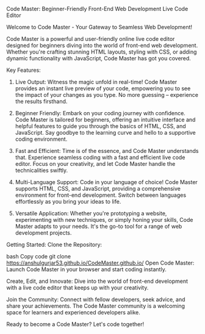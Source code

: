 Code Master: Beginner-Friendly Front-End Web Development Live Code Editor
                                              
Welcome to Code Master - Your Gateway to Seamless Web Development!

Code Master is a powerful and user-friendly online live code editor designed for beginners diving into the world of front-end web development. Whether you're crafting stunning HTML layouts, styling with CSS, or adding dynamic functionality with JavaScript, Code Master has got you covered.

Key Features:
1. Live Output:
Witness the magic unfold in real-time! Code Master provides an instant live preview of your code, empowering you to see the impact of your changes as you type. No more guessing – experience the results firsthand.

2. Beginner Friendly:
Embark on your coding journey with confidence. Code Master is tailored for beginners, offering an intuitive interface and helpful features to guide you through the basics of HTML, CSS, and JavaScript. Say goodbye to the learning curve and hello to a supportive coding environment.

3. Fast and Efficient:
Time is of the essence, and Code Master understands that. Experience seamless coding with a fast and efficient live code editor. Focus on your creativity, and let Code Master handle the technicalities swiftly.

4. Multi-Language Support:
Code in your language of choice! Code Master supports HTML, CSS, and JavaScript, providing a comprehensive environment for front-end development. Switch between languages effortlessly as you bring your ideas to life.

5. Versatile Application:
Whether you're prototyping a website, experimenting with new techniques, or simply honing your skills, Code Master adapts to your needs. It's the go-to tool for a range of web development projects.

Getting Started:
Clone the Repository:

bash
Copy code
git clone
https://anshulgurjar53.github.io/CodeMaster.github.io/
Open Code Master:
Launch Code Master in your browser and start coding instantly.

Create, Edit, and Innovate:
Dive into the world of front-end development with a live code editor that keeps up with your creativity.

Join the Community:
Connect with fellow developers, seek advice, and share your achievements. The Code Master community is a welcoming space for learners and experienced developers alike.

Ready to become a Code Master? Let's code together!


